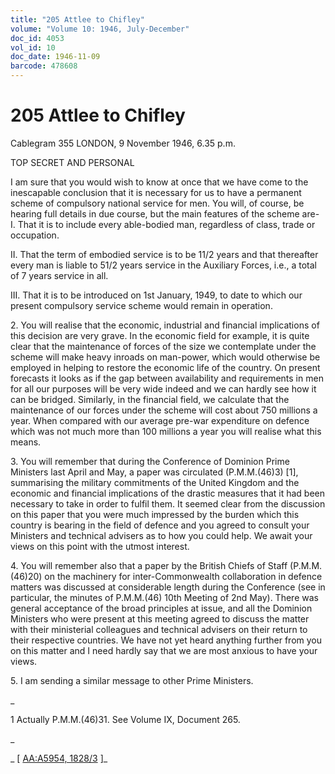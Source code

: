 ```yaml
---
title: "205 Attlee to Chifley"
volume: "Volume 10: 1946, July-December"
doc_id: 4053
vol_id: 10
doc_date: 1946-11-09
barcode: 478608
---
```


# 205 Attlee to Chifley

Cablegram 355 LONDON, 9 November 1946, 6.35 p.m.

TOP SECRET AND PERSONAL

I am sure that you would wish to know at once that we have come to the inescapable conclusion that it is necessary for us to have a permanent scheme of compulsory national service for men. You will, of course, be hearing full details in due course, but the main features of the scheme are- I. That it is to include every able-bodied man, regardless of class, trade or occupation.

II. That the term of embodied service is to be 11/2 years and that thereafter every man is liable to 51/2 years service in the Auxiliary Forces, i.e., a total of 7 years service in all.

III. That it is to be introduced on 1st January, 1949, to date to which our present compulsory service scheme would remain in operation.

2\. You will realise that the economic, industrial and financial implications of this decision are very grave. In the economic field for example, it is quite clear that the maintenance of forces of the size we contemplate under the scheme will make heavy inroads on man-power, which would otherwise be employed in helping to restore the economic life of the country. On present forecasts it looks as if the gap between availability and requirements in men for all our purposes will be very wide indeed and we can hardly see how it can be bridged. Similarly, in the financial field, we calculate that the maintenance of our forces under the scheme will cost about 750 millions a year. When compared with our average pre-war expenditure on defence which was not much more than 100 millions a year you will realise what this means.

3\. You will remember that during the Conference of Dominion Prime Ministers last April and May, a paper was circulated (P.M.M.(46)3) [1], summarising the military commitments of the United Kingdom and the economic and financial implications of the drastic measures that it had been necessary to take in order to fulfil them. It seemed clear from the discussion on this paper that you were much impressed by the burden which this country is bearing in the field of defence and you agreed to consult your Ministers and technical advisers as to how you could help. We await your views on this point with the utmost interest.

4\. You will remember also that a paper by the British Chiefs of Staff (P.M.M.(46)20) on the machinery for inter-Commonwealth collaboration in defence matters was discussed at considerable length during the Conference (see in particular, the minutes of P.M.M.(46) 10th Meeting of 2nd May). There was general acceptance of the broad principles at issue, and all the Dominion Ministers who were present at this meeting agreed to discuss the matter with their ministerial colleagues and technical advisers on their return to their respective countries. We have not yet heard anything further from you on this matter and I need hardly say that we are most anxious to have your views.

5\. I am sending a similar message to other Prime Ministers.

_

1 Actually P.M.M.(46)31. See Volume IX, Document 265.

_

_ [ [AA:A5954, 1828/3](http://www.naa.gov.au/cgi-bin/Search?O=I&Number=478608) ]_
